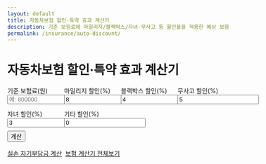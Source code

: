 ```yaml
---
layout: default
title: 자동차보험 할인·특약 효과 계산기
description: 기준 보험료에 마일리지/블랙박스/자녀·무사고 등 할인율을 적용한 예상 보험료를 계산합니다.
permalink: /insurance/auto-discount/
---
```


# 자동차보험 할인·특약 효과 계산기

<form id="auto" onsubmit="event.preventDefault();autoCalc();">
  <div style="display:grid;grid-template-columns:repeat(4,minmax(0,1fr));gap:12px">
    <label>기준 보험료(원) <input type="number" id="base" placeholder="예: 800000" required></label>
    <label>마일리지 할인(%) <input type="number" id="mile" step="0.1" value="8"></label>
    <label>블랙박스 할인(%) <input type="number" id="bb" step="0.1" value="4"></label>
    <label>무사고 할인(%) <input type="number" id="ns" step="0.1" value="5"></label>
    <label>자녀 할인(%) <input type="number" id="kid" step="0.1" value="3"></label>
    <label>기타 할인(%) <input type="number" id="etc" step="0.1" value="0"></label>
  </div>
  <button class="btn" style="margin-top:8px">계산</button>
</form>

<div id="auto-out" class="result-box"></div>

<!-- 교차 링크 2개 -->
<div class="btn-row" style="display:flex;gap:8px;flex-wrap:wrap;margin-top:16px">
  <a class="btn" href="/insurance/health-copay/">실손 자기부담금 계산</a>
  <a class="btn ghost" href="/insurance/">보험 계산기 전체보기</a>
</div>

<script>
const fnum = n => (Math.round(n)).toLocaleString('ko-KR');
function autoCalc(){
  const base = Number(document.getElementById('base').value)||0;
  if (!base){ alert('기준 보험료를 입력하세요.'); return; }
  const rates = ['mile','bb','ns','kid','etc'].map(id => (Number(document.getElementById(id).value)||0)/100);
  // 중복 할인은 보수적으로 "연쇄 곱" 적용
  const discounted = rates.reduce((acc,r)=> acc*(1-r), base);
  const totalDisc = (1 - discounted/base) * 100;
  document.getElementById('auto-out').classList.add('show');
  document.getElementById('auto-out').innerHTML = `
    <div class="card p-3"><div class="title">예상 보험료</div>
      <ul>
        <li>총 할인율(보수적 추정): ${totalDisc.toFixed(2)} %</li>
        <li><strong>적용 후 보험료:</strong> ${fnum(discounted)} 원</li>
      </ul>
      <small class="muted">※ 실제 할인은 보험사/특약 조건에 따라 달라질 수 있습니다.</small>
    </div>`;
}
</script>

<script type="application/ld+json">
{
  "@context":"https://schema.org","@type":"BreadcrumbList",
  "itemListElement":[
    {"@type":"ListItem","position":1,"name":"보험 계산기 모음","item":"https://calculator.khaistory.com/insurance/"},
    {"@type":"ListItem","position":2,"name":"자동차보험 할인·특약 효과 계산기","item":"https://calculator.khaistory.com/insurance/auto-discount/"}
  ]
}
</script>
<script type="application/ld+json">
{
  "@context":"https://schema.org","@type":"FAQPage",
  "mainEntity":[
    {"@type":"Question","name":"할인율은 어떻게 합산되나요?","acceptedAnswer":{"@type":"Answer","text":"중복 할인을 과대평가하지 않도록 연쇄 곱 방식으로 적용합니다."}},
    {"@type":"Question","name":"실제 보험료와 차이가 나는 이유는?","acceptedAnswer":{"@type":"Answer","text":"보험사별 산식·담보 구성·개인 조건이 달라 안내 결과와 차이가 날 수 있습니다."}}
  ]
}
</script>

